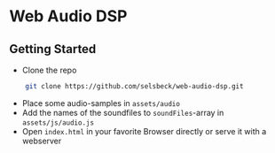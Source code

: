# Web Audio DSP

## Getting Started

- Clone the repo
```bash
	git clone https://github.com/selsbeck/web-audio-dsp.git
```
- Place some audio-samples in `assets/audio`
- Add the names of the soundfiles to `soundFiles`-array in `assets/js/audio.js`
- Open `index.html` in your favorite Browser directly or serve it with a webserver


